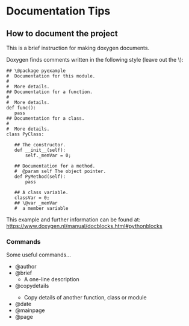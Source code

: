 # Documentation Tips

## How to document the project

This is a brief instruction for making doxygen documents.

Doxygen finds comments written in the following style (leave out the \\):

    ## \@package pyexample
    #  Documentation for this module.
    #
    #  More details.
    ## Documentation for a function.
    #
    #  More details.
    def func():
       pass
    ## Documentation for a class.
    #
    #  More details.
    class PyClass:
     
       ## The constructor.
       def __init__(self):
           self._memVar = 0;
     
       ## Documentation for a method.
       #  @param self The object pointer.
       def PyMethod(self):
           pass
      
       ## A class variable.
       classVar = 0;
       ## \@var _memVar
       #  a member variable


This example and further information can be found at:
https://www.doxygen.nl/manual/docblocks.html#pythonblocks

### Commands
Some useful commands...
+   \@author
+   \@brief
    + A one-line description
+   \@copydetails <module etc.>
    + Copy details of another function, class or module
+   \@date
+   \@mainpage
+   \@page <label> <title>
+   \@param <var> <description>
+   \@ref <label> <text>
    + Make a reference link to another part of the documentation with label and text.
+   \@version    

### Tags

You can use tags in Python files, and Doxygen will list them under [Related Pages](pages.html).
   
\## \@bug Lets fix this  

Some useful tags:  
+    @bug  
+    @todo  
+    @test   

You can run doxygen in root with    

    doxygen    
   
The documentation files can be found in the documentation-folder.    

[Project in github](https://github.com/Konenako/Ohtuprojekti-kesa2020)